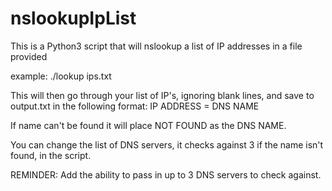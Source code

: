 # nslookupIpList
This is a Python3 script that will nslookup a list of IP addresses in a file provided

example: ./lookup ips.txt

This will then go through your list of IP's, ignoring blank lines, and save to output.txt in the following format:
IP ADDRESS = DNS NAME

If name can't be found it will place NOT FOUND as the DNS NAME.

You can change the list of DNS servers, it checks against 3 if the name isn't found, in the script.

REMINDER:
Add the ability to pass in up to 3 DNS servers to check against.
